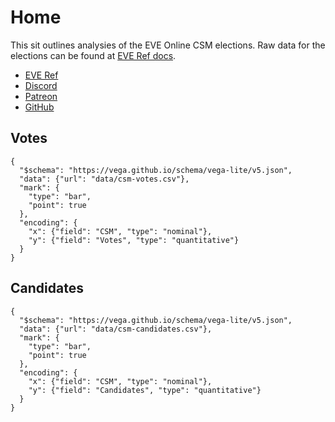 # Home

This sit outlines analysies of the EVE Online CSM elections.
Raw data for the elections can be found at [EVE Ref docs](https://docs.everef.net/datasets/csm.html).

* [EVE Ref](https://everef.net/)
* [Discord](https://everef.net/discord)
* [Patreon](https://www.patreon.com/everef)
* [GitHub](https://github.com/autonomouslogic/eve-csm-analysis/)

## Votes
```vegalite
{
  "$schema": "https://vega.github.io/schema/vega-lite/v5.json",
  "data": {"url": "data/csm-votes.csv"},
  "mark": {
    "type": "bar",
    "point": true
  },
  "encoding": {
    "x": {"field": "CSM", "type": "nominal"},
    "y": {"field": "Votes", "type": "quantitative"}
  }
}
```

## Candidates
```vegalite
{
  "$schema": "https://vega.github.io/schema/vega-lite/v5.json",
  "data": {"url": "data/csm-candidates.csv"},
  "mark": {
    "type": "bar",
    "point": true
  },
  "encoding": {
    "x": {"field": "CSM", "type": "nominal"},
    "y": {"field": "Candidates", "type": "quantitative"}
  }
}
```
